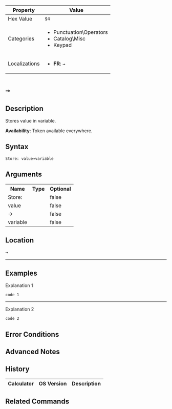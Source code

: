 | Property      | Value |
|---------------|-------|
| Hex Value     | `$4`|
| Categories    | <ul><li>Punctuation\Operators</li><li>Catalog\Misc</li><li>Keypad</li></ul> |
| Localizations | <ul><li><b>FR</b>: `→`</li></ul> |

# `→`

## Description
Stores value in variable.


<b>Availability</b>: Token available everywhere.

## Syntax
`Store: value→variable`

## Arguments
<table>
<tr><th>Name</th><th>Type</th><th>Optional</th></tr>

<tr><td>Store:</td><td></td><td>false</td></tr>

<tr><td>value</td><td></td><td>false</td></tr>

<tr><td>→</td><td></td><td>false</td></tr>

<tr><td>variable</td><td></td><td>false</td></tr>

</table>

## Location
<kbd>→</kbd>
<hr>

## Examples

Explanation 1
```ti-basic
code 1
```
---
Explanation 2
```ti-basic
code 2
```

## Error Conditions


## Advanced Notes


## History
| Calculator | OS Version | Description |
|------------|------------|-------------|


## Related Commands

    